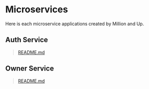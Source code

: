 # Microservices
Here is each microservice applications created by Million and Up.

## Auth Service
> [README.md](/apps/backend/auth/README.md)

## Owner Service
> [README.md](/apps/backend/owner/README.md)
